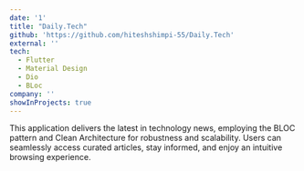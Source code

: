 ```yaml
---
date: '1'
title: "Daily.Tech"
github: 'https://github.com/hiteshshimpi-55/Daily.Tech'
external: ''
tech:
  - Flutter
  - Material Design
  - Dio
  - BLoc
company: ''
showInProjects: true
---
```


This application delivers the latest in technology news, employing the BLOC pattern and Clean Architecture for robustness and scalability. Users can seamlessly access curated articles, stay informed, and enjoy an intuitive browsing experience.
